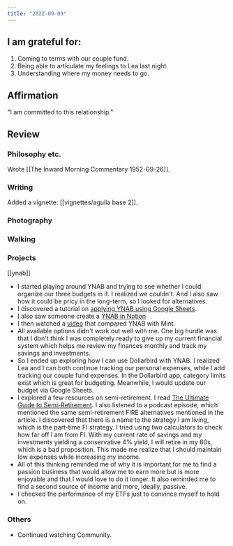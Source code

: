 ```yaml
---
title: "2022-09-09"
---
```

## I am grateful for:
1. Coming to terms with our couple fund.
2. Being able to articulate my feelings to Lea last night.
3. Understanding where my money needs to go.

## Affirmation

"I am committed to this relationship."

## Review
### Philosophy etc.

Wrote [[The Inward Morning Commentary 1952-09-26]].

### Writing

Added a vignette: [[vignettes/aguila base 2]].

### Photography

### Walking

### Projects

[[ynab]]
- I started playing around YNAB and trying to see whether I could organize our three budgets in it. I realized we couldn't. And I also saw how it could be pricy in the long-term, so I looked for alternatives.
- I discovered a tutorial on [applying YNAB using Google Sheets](https://michaelsaves.com/budgeting/ynab-budgeting-method-free-google-sheets/).
- I also saw someone create a [YNAB in Notion](https://www.reddit.com/r/Notion/comments/u2gphk/i_recreated_my_ynab_in_notion/)
- I then watched a [video](https://www.youtube.com/watch?v=PMO9UeeZ3Qc) that compared YNAB with Mint.
- All available options didn't work out well with me. One big hurdle was that I don't think I was completely ready to give up my current financial system which helps me review my finances monthly and track my savings and investments.
- So I ended up exploring how I can use Dollarbird with YNAB. I realized Lea and I can both continue tracking our personal expenses, while I add tracking our couple fund expenses. In the Dollarbird app, category limits exist which is great for budgeting. Meanwhile, I would update our budget via Google Sheets.
- I explored a few resources on semi-retirement. I read [The Ultimate Guide to Semi-Retirement](https://www.moneyflamingo.com/semi-retirement/). I also listened to a podcast episode, which mentioned the same semi-retirement FIRE alternatives mentioned in the article. I discovered that there is a name to the strategy I am living, which is the part-time FI strategy. I tried using two calculators to check how far off I am from FI. With my current rate of savings and my investments yielding a conservative 4% yield, I will retire in my 60s, which is  a bad proposition. This made me realize that I should maintain low expenses while increasing my income.
- All of this thinking reminded me of why it is important for me to find a passion business that would allow me to earn more but is more enjoyable and that I would love to do it longer. It also reminded me to find a second source of income and more, ideally, passive.
- I checked the performance of my ETFs just to convince myself to hold on.

### Others

- Continued watching Community.
